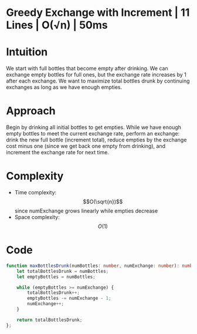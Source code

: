 # Greedy Exchange with Increment | 11 Lines | O(√n) | 50ms

# Intuition
We start with full bottles that become empty after drinking. We can exchange empty bottles for full ones, but the exchange rate increases by 1 after each exchange. We want to maximize total bottles drunk by continuing exchanges as long as we have enough empties.

# Approach
Begin by drinking all initial bottles to get empties. While we have enough empty bottles to meet the current exchange rate, perform an exchange: drink the new full bottle (increment total), reduce empties by the exchange cost minus one (since we get back one empty from drinking), and increment the exchange rate for next time.

# Complexity
- Time complexity: $$O(\sqrt{n})$$ since numExchange grows linearly while empties decrease
- Space complexity: $$O(1)$$

# Code
```typescript
function maxBottlesDrunk(numBottles: number, numExchange: number): number {
    let totalBottlesDrunk = numBottles;
    let emptyBottles = numBottles;

    while (emptyBottles >= numExchange) {
        totalBottlesDrunk++;
        emptyBottles -= numExchange - 1;
        numExchange++;
    }

    return totalBottlesDrunk;
};
```